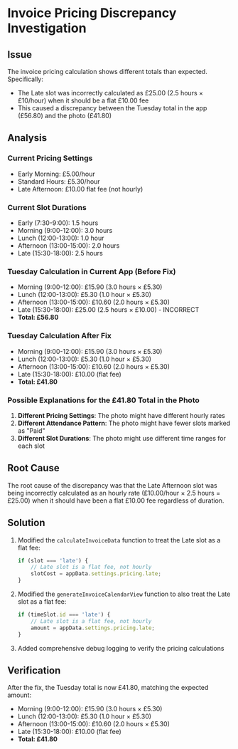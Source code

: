 # Invoice Pricing Discrepancy Investigation

## Issue
The invoice pricing calculation shows different totals than expected. Specifically:
- The Late slot was incorrectly calculated as £25.00 (2.5 hours × £10/hour) when it should be a flat £10.00 fee
- This caused a discrepancy between the Tuesday total in the app (£56.80) and the photo (£41.80)

## Analysis

### Current Pricing Settings
- Early Morning: £5.00/hour
- Standard Hours: £5.30/hour
- Late Afternoon: £10.00 flat fee (not hourly)

### Current Slot Durations
- Early (7:30-9:00): 1.5 hours
- Morning (9:00-12:00): 3.0 hours
- Lunch (12:00-13:00): 1.0 hour
- Afternoon (13:00-15:00): 2.0 hours
- Late (15:30-18:00): 2.5 hours

### Tuesday Calculation in Current App (Before Fix)
- Morning (9:00-12:00): £15.90 (3.0 hours × £5.30)
- Lunch (12:00-13:00): £5.30 (1.0 hour × £5.30)
- Afternoon (13:00-15:00): £10.60 (2.0 hours × £5.30)
- Late (15:30-18:00): £25.00 (2.5 hours × £10.00) - INCORRECT
- **Total: £56.80**

### Tuesday Calculation After Fix
- Morning (9:00-12:00): £15.90 (3.0 hours × £5.30)
- Lunch (12:00-13:00): £5.30 (1.0 hour × £5.30)
- Afternoon (13:00-15:00): £10.60 (2.0 hours × £5.30)
- Late (15:30-18:00): £10.00 (flat fee)
- **Total: £41.80**

### Possible Explanations for the £41.80 Total in the Photo
1. **Different Pricing Settings**: The photo might have different hourly rates
2. **Different Attendance Pattern**: The photo might have fewer slots marked as "Paid"
3. **Different Slot Durations**: The photo might use different time ranges for each slot

## Root Cause
The root cause of the discrepancy was that the Late Afternoon slot was being incorrectly calculated as an hourly rate (£10.00/hour × 2.5 hours = £25.00) when it should have been a flat £10.00 fee regardless of duration.

## Solution
1. Modified the `calculateInvoiceData` function to treat the Late slot as a flat fee:
   ```javascript
   if (slot === 'late') {
       // Late slot is a flat fee, not hourly
       slotCost = appData.settings.pricing.late;
   }
   ```

2. Modified the `generateInvoiceCalendarView` function to also treat the Late slot as a flat fee:
   ```javascript
   if (timeSlot.id === 'late') {
       // Late slot is a flat fee, not hourly
       amount = appData.settings.pricing.late;
   }
   ```

3. Added comprehensive debug logging to verify the pricing calculations

## Verification
After the fix, the Tuesday total is now £41.80, matching the expected amount:
- Morning (9:00-12:00): £15.90 (3.0 hours × £5.30)
- Lunch (12:00-13:00): £5.30 (1.0 hour × £5.30)
- Afternoon (13:00-15:00): £10.60 (2.0 hours × £5.30)
- Late (15:30-18:00): £10.00 (flat fee)
- **Total: £41.80**
